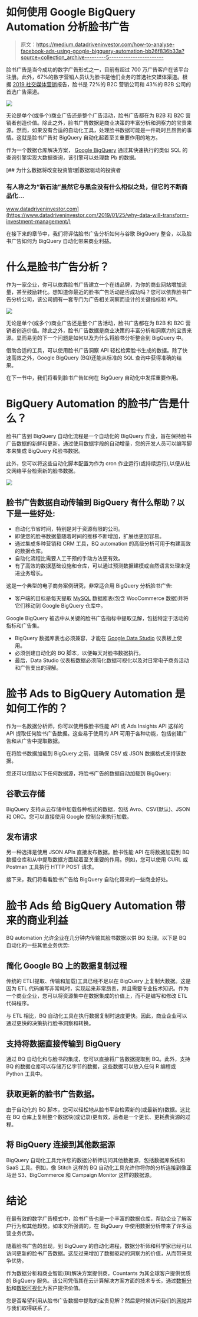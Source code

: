 # 如何使用 Google BigQuery Automation 分析脸书广告

> 原文：<https://medium.datadriveninvestor.com/how-to-analyse-facebook-ads-using-google-bigquery-automation-bb26f836b33a?source=collection_archive---------5----------------------->

脸书广告是当今成功的数字广告形式之一，目前有超过 700 万广告客户在该平台注册。此外，67%的数字营销人员认为脸书是他们业务的首选社交媒体渠道。根据 [2019 社交媒体营销](https://medium.com/@JBBC/10-key-findings-from-the-2019-social-media-marketing-industry-report-9ffb95b33926)报告，脸书是 72%的 B2C 营销公司和 43%的 B2B 公司的首选广告渠道。

![](img/2a8bb4a40a23af72a6cc7b11daec4092.png)

无论是单个(或多个)商业广告还是整个广告活动，脸书广告都在为 B2B 和 B2C 营销者创造价值。除此之外，脸书广告数据是商业决策的丰富分析和洞察力的宝贵来源。然而，如果没有合适的自动化工具，处理脸书数据可能是一件耗时且昂贵的事情。这就是脸书广告对 BigQuery 自动化起着至关重要作用的地方。

作为一个数据仓库解决方案， [Google BigQuery](https://cloud.google.com/bigquery/) 通过其快速执行的类似 SQL 的查询引擎实现大数据查询，该引擎可以处理数 Pb 的数据。

[](https://www.datadriveninvestor.com/2019/01/25/why-data-will-transform-investment-management/) [## 为什么数据将改变投资管理|数据驱动的投资者

### 有人称之为“新石油”虽然它与黑金没有什么相似之处，但它的不断商品化…

www.datadriveninvestor.com](https://www.datadriveninvestor.com/2019/01/25/why-data-will-transform-investment-management/) 

在接下来的章节中，我们将评估脸书广告分析如何与谷歌 BigQuery 整合，以及脸书广告如何为 BigQuery 自动化带来商业利益。

# 什么是脸书广告分析？

作为一家企业，你可以依靠脸书广告建立一个在线品牌，为你的商业网站增加流量，甚至鼓励转化。想知道你最近的脸书广告活动是否成功吗？您可以依靠脸书广告分析公司，该公司拥有一套专门为广告相关洞察而设计的关键指标和 KPI。

![](img/301123a8bad8328ccaeaf36cb2d277e2.png)

无论是单个(或多个)商业广告还是整个广告活动，脸书广告都在为 B2B 和 B2C 营销者创造价值。除此之外，脸书广告数据是商业决策的丰富分析和洞察力的宝贵来源。显而易见的下一个问题是如何以及为什么将脸书分析整合到 BigQuery 中。

借助合适的工具，可以使用脸书广告洞察 API 轻松检索脸书生成的数据。除了快速高效之外，Google BigQuery (BQ)还能从标准的 SQL 查询中获得准确的结果。

在下一节中，我们将看到脸书广告如何在 BigQuery 自动化中发挥重要作用。

# BigQuery Automation 的脸书广告是什么？

脸书广告到 BigQuery 自动化流程是一个自动化的 BigQuery 作业，旨在保持脸书广告数据的新鲜和更新。通过使用数据字段的自动增量，您的开发人员可以编写脚本来集成 BigQuery 和脸书数据。

此外，您可以将这些自动化脚本配置为作为 cron 作业运行(或持续运行),以便从社交网络平台检索新的脸书数据。

![](img/d60a91bab24e111d84bbaccb391fb056.png)

## 脸书广告数据自动传输到 BigQuery 有什么帮助？以下是一些好处:

*   自动化节省时间，特别是对于资源有限的公司。
*   即使您的脸书数据量随着时间的推移不断增加，扩展也更加容易。
*   通过集成多种营销和 CRM 工具，BQ automation 的高级分析可用于构建高效的数据仓库。
*   自动化流程比需要人工干预的手动方法更有效。
*   有了高效的数据基础设施和仓库，可以通过预测数据建模或自然语言处理来促进业务增长。

这是一个典型的电子商务案例研究，非常适合用 BigQuery 分析脸书广告:

*   客户端的目标是每天提取 [MySQL](https://www.mysql.com/) 数据库表(包含 WooCommerce 数据)并将它们移动到 Google BigQuery 仓库中。

Google BigQuery 被选中从关键的脸书广告指标中提取见解，包括特定于活动的指标和广告集。

*   BigQuery 数据库表也必须兼容，才能在 [Google Data Studio](https://datastudio.google.com/) 仪表板上使用。
*   必须创建自动化的 BQ 脚本，以便每天对脸书数据执行。
*   最后，Data Studio 仪表板数据必须简化数据可视化以及对日常电子商务活动和广告支出的理解。

# 脸书 Ads to BigQuery Automation 是如何工作的？

作为一名数据分析师，你可以使用像脸书性能 API 或 Ads Insights API 这样的 API 提取任何脸书广告数据。这些易于使用的 API 可用于各种功能，包括创建广告和从广告中提取数据。

在将脸书数据加载到 BigQuery 之前，请确保 CSV 或 JSON 数据格式支持该数据。

您还可以借助以下任何数据源，将脸书广告的数据自动加载到 BigQuery:

## 谷歌云存储

BigQuery 支持从云存储中加载各种格式的数据，包括 Avro、CSV(默认)、JSON 和 ORC。您可以直接使用 Google 控制台来执行加载。

## 发布请求

另一种选择是使用 JSON APIs 直接发布数据。脸书性能 API 在将数据加载到 BQ 数据仓库和从中提取数据方面起着至关重要的作用。例如，您可以使用 CURL 或 Postman 工具执行 HTTP POST 请求。

接下来，我们将看看脸书广告给 BigQuery 自动化带来的一些商业好处。

# 脸书 Ads 给 BigQuery Automation 带来的商业利益

BQ automation 允许企业在几分钟内传输其脸书数据以供 BQ 处理。以下是 BQ 自动化的一些其他业务优势:

## 简化 Google BQ 上的数据复制过程

传统的 ETL(提取、传输和加载)工具已经不足以在 BigQuery 上复制大数据。这是因为 ETL 代码编写非常耗时，实现起来非常昂贵，并且需要专业技术知识。作为一个商业企业，您可以将资源集中在数据集成的价值上，而不是编写和修改 ETL 代码程序。

与 ETL 相比，BQ 自动化工具在执行数据复制时速度更快。因此，商业企业可以通过更快的决策执行脸书洞察和转换。

## 支持将数据直接传输到 BigQuery

通过 BQ 自动化和与脸书的集成，您可以直接将广告数据提取到 BQ。此外，支持 BQ 的数据仓库可以存储万亿字节的数据，这些数据可以放入任何 R 编程或 Python 工具中。

## 获取更新的脸书广告数据。

由于自动化的 BQ 脚本，您可以轻松地从脸书平台检索新的(或最新的)数据。这比在 BQ 仓库上复制整个数据块(或记录)更有效，后者是一个更长、更耗费资源的过程。

## 将 BigQuery 连接到其他数据源

BigQuery 自动化工具允许您的数据分析师访问其他数据源，包括数据库系统和 SaaS 工具。例如，像 Stitch 这样的 BQ 自动化工具允许你将你的分析连接到像亚马逊 S3、BigCommerce 和 Campaign Monitor 这样的数据源。

# 结论

在最有效的数字广告模式中，脸书广告也是一个丰富的数据仓库，帮助企业了解客户行为和其他趋势。如本文所强调的，在 BigQuery 中使用数据分析带来了许多运营业务优势。

随着脸书广告的出现，到 BigQuery 的自动化进程，数据分析师和科学家已经可以访问更新的脸书广告数据。这反过来增加了数据驱动的洞察力的价值，从而带来竞争优势。

作为数据分析和商业智能(BI)解决方案提供商，Countants 为其全球客户提供优质的 BigQuery 服务。该公司凭借其在云计算解决方案方面的技术专长，通过[数据分析](https://www.countants.com/blogs/business-benefits-of-cross-domain-tracking-using-google-analytics/?utm_medium=social&utm_source=Medium&utm_campaign=Traffic)和[数据可视化](https://www.countants.com/blogs/data-visualization-how-it-is-going-to-evolve-into-the-future/?utm_medium=social&utm_source=Medium&utm_campaign=Traffic)为客户提供价值。

您是否希望利用从脸书广告数据中提取的宝贵见解？然后是时候访问我们的[网站](https://www.countants.com/?utm_medium=social&utm_source=Medium&utm_campaign=Traffic)并与我们取得联系了。